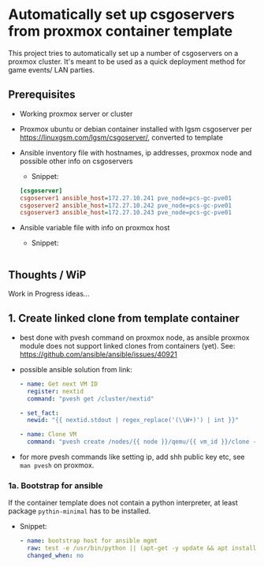 # Automatically set up csgoservers from proxmox container template

This project tries to automatically set up a number of csgoservers on a proxmox cluster.
It's meant to be used as a quick deployment method for game events/ LAN parties.

## Prerequisites

- Working proxmox server or cluster

- Proxmox ubuntu or debian container installed with lgsm csgoserver per https://linuxgsm.com/lgsm/csgoserver/, converted to template

- Ansible inventory file with hostnames, ip addresses, proxmox node and possible other info on csgoservers
    - Snippet:

    ````ini
    [csgoserver]
    csgoserver1 ansible_host=172.27.10.241 pve_node=pcs-gc-pve01
    csgoserver2 ansible_host=172.27.10.242 pve_node=pcs-gc-pve01
    csgoserver3 ansible_host=172.27.10.243 pve_node=pcs-gc-pve01
    ````

- Ansible variable file with info on proxmox host
  - Snippet:

  ````yaml
  
  ````

## Thoughts / WiP

Work in Progress ideas...


## 1. Create linked clone from template container

- best done with pvesh command on proxmox node, as ansible proxmox module does not support linked clones from containers (yet). See: https://github.com/ansible/ansible/issues/40921

- possible ansible solution from link:

    ````yaml
    - name: Get next VM ID
      register: nextid
      command: "pvesh get /cluster/nextid"

    - set_fact:
      newid: "{{ nextid.stdout | regex_replace('(\\W+)') | int }}"

    - name: Clone VM
      command: "pvesh create /nodes/{{ node }}/qemu/{{ vm_id }}/clone -newid {{ newid }} -name {{ name }}"
    ````
    
- for more pvesh commands like setting ip, add shh public key etc, see ``man pvesh`` on proxmox.

### 1a. Bootstrap for ansible

If the container template does not contain a python interpreter, at least package ``pythin-minimal`` has to be installed.

- Snippet:

    ````yaml
    - name: bootstrap host for ansible mgmt
      raw: test -e /usr/bin/python || (apt-get -y update && apt install -y python-minimal)
      changed_when: no
    ````
